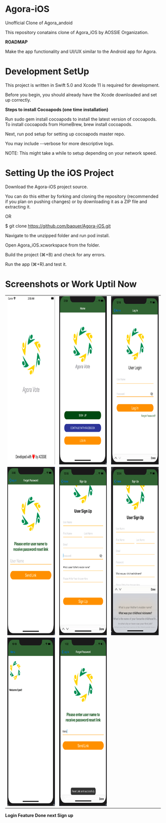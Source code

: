 # Agora-iOS
Unofficial Clone of Agora_andoid 

This repository conatains clone of Agora_iOS by AOSSIE Organization.

**ROADMAP**

Make the app functionality and UI/UX similar to the Android app for Agora.

# Development SetUp


This project is written in Swift 5.0 and Xcode 11 is required for development.

Before you begin, you should already have the Xcode downloaded and set up correctly.

**Steps to install Cocoapods (one time installation)**

Run sudo gem install cocoapods to install the latest version of cocoapods. 
To install cocoapods from HomeBrew, brew install cocoapods.

Next, run pod setup for setting up cocoapods master repo.

You may include --verbose for more descriptive logs. 

NOTE: This might take a while to setup depending on your network speed.

# Setting Up the iOS Project

Download the Agora-iOS project source. 

You can do this either by forking and cloning the repository (recommended if you plan on pushing changes) or by downloading it as a ZIP file and extracting it.

OR

$ git clone https://github.com/baquer/Agora-iOS.git

Navigate to the unzipped folder and run pod install.

Open Agora_iOS.xcworkspace from the folder.

Build the project (⌘+B) and check for any errors.

Run the app (⌘+R).and test it.

# Screenshots or Work Uptil Now

<table>
  <tr>
    <td><img src="/Screenshots/Screenshot 2020-02-24 at 2.59.30 AM.png" height = "545" width="271.25"></td>
    <td><img src="/Screenshots/Screenshot 2020-02-24 at 2.59.57 AM.png" height = "545" width="271.25"></td>
    <td><img src="/Screenshots/Screenshot 2020-02-26 at 12.16.25 AM.png" height = "545" width="271.25"></td>
  </tr>
  <tr>
    <td><img src="/Screenshots/Screenshot 2020-02-24 at 3.00.13 AM.png" height = "545" width="271.25"></td>
    <td><img src="/Screenshots/Screenshot 2020-02-26 at 12.55.02 AM.png" height = "545" width="271.25"></td>
    <td><img src="/Screenshots/Screenshot 2020-02-26 at 12.54.28 AM.png" height = "545" width="271.25"></td>
  </tr>
  <tr>
    <td><img src="/Screenshots/Screenshot 2020-02-28 at 10.10.18 PM.png" height = "545" width="271.25"></td>
    <td><img src="/Screenshots/Screenshot 2020-03-04 at 1.32.24 AM.png" height = "545" width="271.25"></td>
  </tr>
  </tr>
  </tr>
</table>

**Login Feature Done next Sign up**

